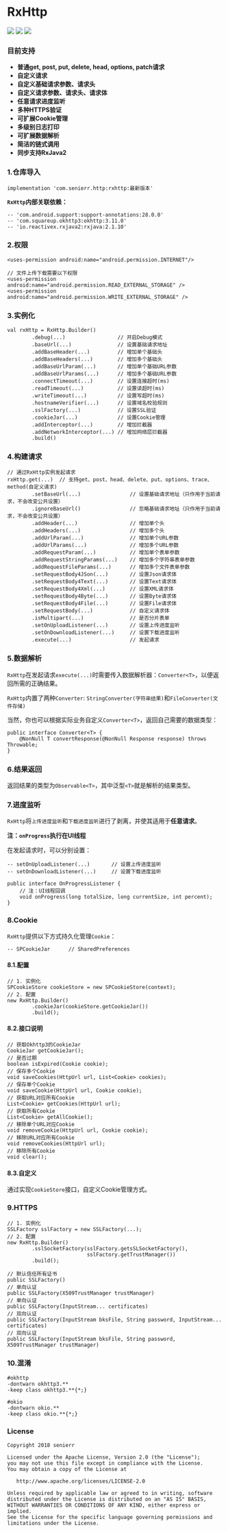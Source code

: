 # RxHttp

[![](https://img.shields.io/badge/release-v1.0.0-blue.svg)](https://github.com/senierr/RxHttp)
[![](https://img.shields.io/badge/build-passing-brightgreen.svg)](https://github.com/senierr/RxHttp)
[![](https://img.shields.io/badge/license-Apache%202.0-blue.svg)](https://www.apache.org/licenses/LICENSE-2.0)

### 目前支持

* **普通get, post, put, delete, head, options, patch请求**
* **自定义请求**
* **自定义基础请求参数、请求头**
* **自定义请求参数、请求头、请求体**
* **任意请求进度监听**
* **多种HTTPS验证**
* **可扩展Cookie管理**
* **多级别日志打印**
* **可扩展数据解析**
* **简洁的链式调用**
* **同步支持RxJava2**

### 1.仓库导入

```
implementation 'com.senierr.http:rxhttp:最新版本'
```

**`RxHttp`内部关联依赖：**

```
-- 'com.android.support:support-annotations:28.0.0'
-- 'com.squareup.okhttp3:okhttp:3.11.0'
-- 'io.reactivex.rxjava2:rxjava:2.1.10'
```

### 2.权限

```
<uses-permission android:name="android.permission.INTERNET"/>

// 文件上传下载需要以下权限
<uses-permission android:name="android.permission.READ_EXTERNAL_STORAGE" />
<uses-permission android:name="android.permission.WRITE_EXTERNAL_STORAGE" />
```

### 3.实例化

```
val rxHttp = RxHttp.Builder()
        .debug(...)                 // 开启Debug模式
        .baseUrl(...)               // 设置基础请求地址
        .addBaseHeader(...)         // 增加单个基础头
        .addBaseHeaders(...)        // 增加多个基础头
        .addBaseUrlParam(...)       // 增加单个基础URL参数
        .addBaseUrlParams(...)      // 增加多个基础URL参数
        .connectTimeout(...)        // 设置连接超时(ms)
        .readTimeout(...)           // 设置读超时(ms)
        .writeTimeout(...)          // 设置写超时(ms)
        .hostnameVerifier(...)      // 设置域名校验规则
        .sslFactory(...)            // 设置SSL验证
        .cookieJar(...)             // 设置Cookie管理
        .addInterceptor(...)        // 增加拦截器
        .addNetworkInterceptor(...) // 增加网络层拦截器
        .build()
```

### 4.构建请求

```
// 通过RxHttp实例发起请求
rxHttp.get(...)  // 支持get、post、head、delete、put、options、trace、method(自定义请求)
        .setBaseUrl(...)                // 设置基础请求地址（只作用于当前请求，不会改变公共设置）
        .ignoreBaseUrl()                // 忽略基础请求地址（只作用于当前请求，不会改变公共设置）
        .addHeader(...)                 // 增加单个头
        .addHeaders(...)                // 增加多个头
        .addUrlParam(...)               // 增加单个URL参数
        .addUrlParams(...)              // 增加多个URL参数
        .addRequestParam(...)           // 增加单个表单参数
        .addRequestStringParams(...)    // 增加多个字符串表单参数
        .addRequestFileParams(...)      // 增加多个文件表单参数
        .setRequestBody4JSon(...)       // 设置Json请求体
        .setRequestBody4Text(...)       // 设置Text请求体
        .setRequestBody4Xml(...)        // 设置XML请求体
        .setRequestBody4Byte(...)       // 设置Byte请求体
        .setRequestBody4File(...)       // 设置File请求体
        .setRequestBody(...)            // 自定义请求体
        .isMultipart(...)               // 是否分片表单
        .setOnUploadListener(...)       // 设置上传进度监听
        .setOnDownloadListener(...)     // 设置下载进度监听
        .execute(...)                   // 发起请求
```

### 5.数据解析

``RxHttp``在发起请求``execute(...)``时需要传入数据解析器：``Converter<T>``，以便返回所需的正确结果。

``RxHttp``内置了两种``Converter``: ``StringConverter(字符串结果)``和``FileConverter(文件存储)``

当然，你也可以根据实际业务自定义``Converter<T>``，返回自己需要的数据类型：

```
public interface Converter<T> {
    @NonNull T convertResponse(@NonNull Response response) throws Throwable;
}
```

### 6.结果返回

返回结果的类型为``Observable<T>``，其中泛型``<T>``就是解析的结果类型。

### 7.进度监听

``RxHttp``将``上传进度监听``和``下载进度监听``进行了剥离，并使其适用于**任意请求**。

**注：``onProgress``执行在UI线程**

在发起请求时，可以分别设置：
```
-- setOnUploadListener(...)       // 设置上传进度监听
-- setOnDownloadListener(...)     // 设置下载进度监听

public interface OnProgressListener {
    // 注：UI线程回调
    void onProgress(long totalSize, long currentSize, int percent);
}
```

### 8.Cookie

``RxHttp``提供以下方式持久化管理``Cookie``：
```
-- SPCookieJar      // SharedPreferences
```

#### 8.1.配置

```
// 1. 实例化
SPCookieStore cookieStore = new SPCookieStore(context);
// 2. 配置
new RxHttp.Builder()
        .cookieJar(cookieStore.getCookieJar())
        .build();
```

#### 8.2.接口说明
```
// 获取Okhttp3的CookieJar
CookieJar getCookieJar();
// 是否过期
boolean isExpired(Cookie cookie);
// 保存多个Cookie
void saveCookies(HttpUrl url, List<Cookie> cookies);
// 保存单个Cookie
void saveCookie(HttpUrl url, Cookie cookie);
// 获取URL对应所有Cookie
List<Cookie> getCookies(HttpUrl url);
// 获取所有Cookie
List<Cookie> getAllCookie();
// 移除单个URL对应Cookie
void removeCookie(HttpUrl url, Cookie cookie);
// 移除URL对应所有Cookie
void removeCookies(HttpUrl url);
// 移除所有Cookie
void clear();
```

#### 8.3.自定义

通过实现``CookieStore``接口，自定义Cookie管理方式。

### 9.HTTPS

```
// 1. 实例化
SSLFactory sslFactory = new SSLFactory(...);
// 2. 配置
new RxHttp.Builder()
        .sslSocketFactory(sslFactory.getsSLSocketFactory(),
                          sslFactory.getTrustManager())
        .build();

// 默认信任所有证书
public SSLFactory()
// 单向认证
public SSLFactory(X509TrustManager trustManager)
// 单向认证
public SSLFactory(InputStream... certificates)
// 双向认证
public SSLFactory(InputStream bksFile, String password, InputStream... certificates)
// 双向认证
public SSLFactory(InputStream bksFile, String password, X509TrustManager trustManager)
```

### 10.混淆

```
#okhttp
-dontwarn okhttp3.**
-keep class okhttp3.**{*;}

#okio
-dontwarn okio.**
-keep class okio.**{*;}
```

### License

```
Copyright 2018 senierr

Licensed under the Apache License, Version 2.0 (the "License");
you may not use this file except in compliance with the License.
You may obtain a copy of the License at

   http://www.apache.org/licenses/LICENSE-2.0

Unless required by applicable law or agreed to in writing, software
distributed under the License is distributed on an "AS IS" BASIS,
WITHOUT WARRANTIES OR CONDITIONS OF ANY KIND, either express or implied.
See the License for the specific language governing permissions and
limitations under the License.
```